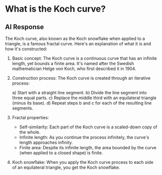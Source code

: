 # What is the Koch curve?

## AI Response

The Koch curve, also known as the Koch snowflake when applied to a triangle, is a famous fractal curve. Here's an explanation of what it is and how it's constructed:

1. Basic concept:
   The Koch curve is a continuous curve that has an infinite length, yet bounds a finite area. It's named after the Swedish mathematician Helge von Koch, who first described it in 1904.

2. Construction process:
   The Koch curve is created through an iterative process:

   a) Start with a straight line segment.
   b) Divide the line segment into three equal parts.
   c) Replace the middle third with an equilateral triangle (minus its base).
   d) Repeat steps b and c for each of the resulting line segments.

3. Fractal properties:
   - Self-similarity: Each part of the Koch curve is a scaled-down copy of the whole.
   - Infinite length: As you continue the process infinitely, the curve's length approaches infinity.
   - Finite area: Despite its infinite length, the area bounded by the curve (when applied to a closed shape) is finite.

4. Koch snowflake:
   When you apply the Koch curve process to each side of an equilateral triangle, you get the Koch snowflake.
